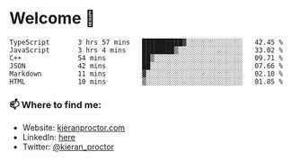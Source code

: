 # Welcome 🦘

<!--START_SECTION:waka-->

```text
TypeScript       3 hrs 57 mins   ██████████▓░░░░░░░░░░░░░░   42.45 %
JavaScript       3 hrs 4 mins    ████████▒░░░░░░░░░░░░░░░░   33.02 %
C++              54 mins         ██▒░░░░░░░░░░░░░░░░░░░░░░   09.71 %
JSON             42 mins         ██░░░░░░░░░░░░░░░░░░░░░░░   07.66 %
Markdown         11 mins         ▓░░░░░░░░░░░░░░░░░░░░░░░░   02.10 %
HTML             10 mins         ▒░░░░░░░░░░░░░░░░░░░░░░░░   01.85 %
```

<!--END_SECTION:waka-->

### 📫 Where to find me:

-   Website: [kieranproctor.com](https://kieranproctor.com/)
-   LinkedIn: [here](https://www.linkedin.com/in/kieran-proctor-086b5a159/)
-   Twitter: [@kieran_proctor](https://twitter.com/kieran_proctor)
